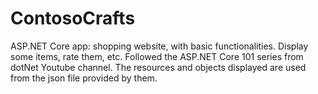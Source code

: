 # ContosoCrafts

ASP.NET Core app: shopping website, with basic functionalities. Display some items, rate them, etc. 
Followed the ASP.NET Core 101 series from dotNet Youtube channel. The resources and objects displayed are used from the json file provided by them. 
